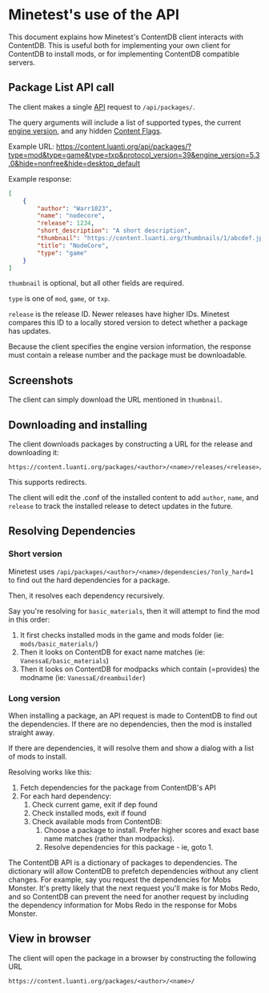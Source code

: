 # Minetest's use of the API

This document explains how Minetest's ContentDB client interacts with ContentDB.
This is useful both for implementing your own client for ContentDB to install mods, 
or for implementing ContentDB compatible servers.

## Package List API call

The client makes a single [API](https://content.luanti.org/help/api/) request to `/api/packages/`.

The query arguments will include a list of supported types, the current
[engine version](https://content.luanti.org/api/minetest_versions/),
and any hidden [Content Flags](https://content.luanti.org/help/content_flags/).

Example URL:
<https://content.luanti.org/api/packages/?type=mod&type=game&type=txp&protocol_version=39&engine_version=5.3.0&hide=nonfree&hide=desktop_default>

Example response:

```json
[
    {
        "author": "Warr1023",
        "name": "nodecore",
        "release": 1234,
        "short_description": "A short description",
        "thumbnail": "https://content.luanti.org/thumbnails/1/abcdef.jpg",
        "title": "NodeCore",
        "type": "game"
    }
]
```

`thumbnail` is optional, but all other fields are required. 

`type` is one of `mod`, `game`, or `txp`.

`release` is the release ID. Newer releases have higher IDs.
Minetest compares this ID to a locally stored version to detect whether a package has updates.

Because the client specifies the engine version information, the response must contain a release
number and the package must be downloadable.

## Screenshots

The client can simply download the URL mentioned in `thumbnail`.

## Downloading and installing

The client downloads packages by constructing a URL for the release and downloading it:

```
https://content.luanti.org/packages/<author>/<name>/releases/<release>/download/
```

This supports redirects.

The client will edit the .conf of the installed content to add `author`, `name`, and `release` to
track the installed release to detect updates in the future.

## Resolving Dependencies

### Short version

Minetest uses `/api/packages/<author>/<name>/dependencies/?only_hard=1` to find out the hard
dependencies for a package.

Then, it resolves each dependency recursively. 

Say you're resolving for `basic_materials`, then it will attempt to find the mod in this order:

1. It first checks installed mods in the game and mods folder (ie: `mods/basic_materials/`)
2. Then it looks on ContentDB for exact name matches (ie: `VanessaE/basic_materials`)
3. Then it looks on ContentDB for modpacks which contain (=provides) the modname
   (ie: `VanessaE/dreambuilder`)

### Long version

When installing a package, an API request is made to ContentDB to find out the dependencies.
If there are no dependencies, then the mod is installed straight away.

If there are dependencies, it will resolve them and show a dialog with a list of mods to install.

Resolving works like this:

1. Fetch dependencies for the package from ContentDB's API
2. For each hard dependency:
    1. Check current game, exit if dep found
    2. Check installed mods, exit if found
    3. Check available mods from ContentDB:
        1. Choose a package to install. Prefer higher scores and exact base name matches
           (rather than modpacks).
        2. Resolve dependencies for this package - ie, goto 1.

The ContentDB API is a dictionary of packages to dependencies.
The dictionary will allow ContentDB to prefetch dependencies without any client changes.
For example, say you request the dependencies for Mobs Monster.
It's pretty likely that the next request you'll make is for Mobs Redo, and so ContentDB can prevent
the need for another request by including the dependency information for Mobs Redo in the
response for Mobs Monster.

## View in browser

The client will open the package in a browser by constructing the following URL

```
https://content.luanti.org/packages/<author>/<name>/
```
